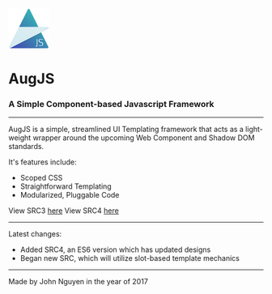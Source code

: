 <img src="AugLogo.png" width="80"/>

# AugJS

### A Simple Component-based Javascript Framework

---

AugJS is a simple, streamlined UI Templating framework that acts as a light-weight wrapper around the upcoming Web Component and Shadow DOM standards.

It's features include:

- Scoped CSS
- Straightforward Templating
- Modularized, Pluggable Code

View SRC3 [here](https://tehjawn.github.io/AugJS/old/src3/)
View SRC4 [here](https://tehjawn.github.io/AugJS/old/src4/)

---

Latest changes:

- Added SRC4, an ES6 version which has updated designs
- Began new SRC, which will utilize slot-based template mechanics

---

Made by John Nguyen in the year of 2017
